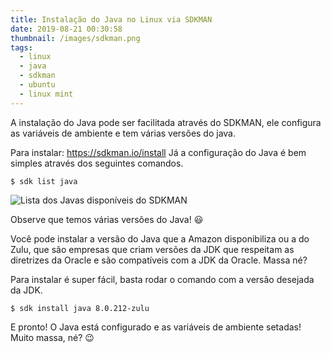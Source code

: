 ```yaml
---
title: Instalação do Java no Linux via SDKMAN
date: 2019-08-21 00:30:58
thumbnail: /images/sdkman.png
tags: 
  - linux
  - java
  - sdkman
  - ubuntu
  - linux mint
---
```

A instalação do Java pode ser facilitada através do SDKMAN, ele configura as variáveis de ambiente e tem
várias versões do java.

Para instalar: https://sdkman.io/install
Já a configuração do Java é bem simples através dos seguintes comandos.

`$ sdk list java`

![Lista dos Javas disponíveis do SDKMAN](/images/print-sdkman-java.png)

Observe que temos várias versões do Java! :smiley:

Você pode instalar a versão do Java que a Amazon disponibiliza ou a do Zulu, que são empresas que criam versões da JDK que respeitam as diretrizes da Oracle e são compatíveis com a JDK da Oracle. Massa né?

Para instalar é super fácil, basta rodar o comando com a versão desejada da JDK.

`$ sdk install java 8.0.212-zulu`

E pronto! O Java está configurado e as variáveis de ambiente setadas! Muito massa, né? :wink: